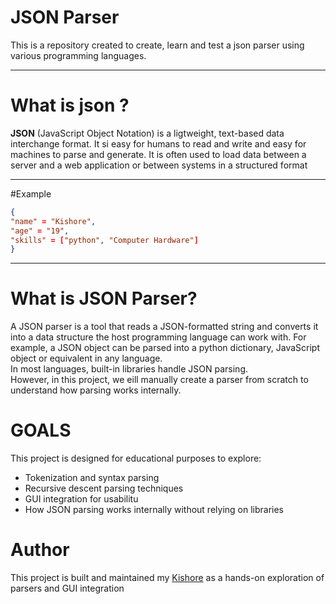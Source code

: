 # JSON Parser
This is a repository created to create, learn and test a json parser using various programming languages. <br>

---

# What is json ?
**JSON** (JavaScript Object Notation) is a ligtweight, text-based data interchange format. It si easy for humans to read and write and easy for machines to parse and generate. It is often used to load data between a server and a web application or between systems in a structured format<br>

---

#Example

```json
{
"name" = "Kishore",
"age" = "19",
"skills" = ["python", "Computer Hardware"]
}
```

---

# What is JSON Parser?
A JSON parser is a tool that reads a JSON-formatted string and converts it into a data structure the host programming language can work with. For example, a JSON object can be parsed into a python dictionary, JavaScript object or equivalent in any language. <br>
In most languages, built-in libraries handle JSON parsing.<br>
However, in this project, we eill manually create a parser from scratch to understand how parsing works internally.

# GOALS
This project is designed for educational purposes to explore:
* Tokenization and syntax parsing
* Recursive descent parsing techniques
* GUI integration for usabilitu
* How JSON parsing works internally without relying on libraries

# Author
  This project is built and maintained my [Kishore](github.com/Mr-Kishore) as a hands-on exploration of parsers and GUI integration
  
